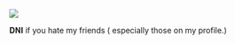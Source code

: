 <img src= "https://files.catbox.moe/l07ozn.png" width="ancho" height="alto"/>

𝐃𝐍𝐈 if you hate my friends ( especially those on my profile.) 
